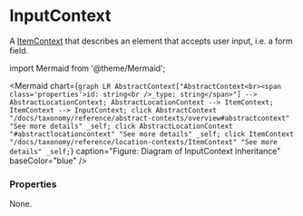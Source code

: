 # InputContext

A [ItemContext](/taxonomy/reference/location-contexts/ItemContext) that describes an element that accepts user input, i.e. a form field.

import Mermaid from '@theme/Mermaid';

<Mermaid chart={`
	graph LR
		AbstractContext["AbstractContext<br><span class='properties'>id: string<br />_type: string</span>"] --> AbstractLocationContext;
    AbstractLocationContext --> ItemContext;
    ItemContext --> InputContext;
    click AbstractContext "/docs/taxonomy/reference/abstract-contexts/overview#abstractcontext" "See more details" _self;
    click AbstractLocationContext "#abstractlocationcontext" "See more details" _self;
    click ItemContext "/docs/taxonomy/reference/location-contexts/ItemContext" "See more details" _self;
`} caption="Figure: Diagram of InputContext inheritance" baseColor="blue" />

### Properties
None.